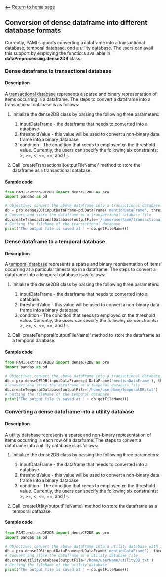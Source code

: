 [__<--__ Return to home page](index.html)

## Conversion of dense dataframe into different database formats
Currently, PAMI supports converting a dataframe into a transactional database, temporal database, ond a utility database.
The users can avail this support by employing the functions available in **dataPreprocessing.dense2DB** class.  

### Dense dataframe to transactional database
#### Description
A [transactional database](transactionalDatabase.html) represents a sparse and binary representation of items occurring in a dataframe. 
The steps to convert a dataframe into a transactional database is as follows:

1. Initialize the dense2DB class by passing the following three parameters: 
   1. inputDataFrame  - the dataframe that needs to converted into a database
   1. thresholdValue  - this value will be used to convert a non-binary data frame into a binary database
   1. condition       - The condition that needs to employed on the threshold value. Currently, the users can specify 
      the following six constraints: >, >=, <, <=, ==, and !=.

1. Call 'createTransactional(outputFileName)' method to store the dataframe as a transactional database.

#### Sample code

 ```Python
from PAMI.extras.DF2DB import denseDF2DB as pro 
import pandas as pd

# Objective: convert the above dataframe into a transactional database with items whose value is greater than or equal 1.
db = pro.dense2DB(inputDataFrame=pd.DataFrame('mentionDataFrame', thresholdValue=1, condition='>=')
# Convert and store the dataframe as a transactional database file
db.createTransactionalDatabase(outputFile='/home/userName/transactionalDB.txt')
# Getting the fileName of the transactional database
print('The output file is saved at ' + db.getFileName())

   ```

### Dense dataframe to a temporal database
#### Description
A [temporal database](temporalDatabase.html) represents a sparse and binary representation of items occurring at a particular timestamp
in a dataframe.  The steps to convert a dataframe into a temporal database is as follows:

1. Initialize the dense2DB class by passing the following three parameters: 
   1. inputDataFrame  - the dataframe that needs to converted into a database
   1. thresholdValue  - this value will be used to convert a non-binary data frame into a binary database
   1. condition       - The condition that needs to employed on the threshold value. Currently, the users can specify 
      the following six constraints: >, >=, <, <=, ==, and !=.

1. Call 'createTemporal(outputFileName)' method to store the dataframe as a temporal database.

#### Sample code 
 ```Python
from PAMI.extras.DF2DB import denseDF2DB as pro 
import pandas as pd

# Objective: convert the above dataframe into a transactional database with items whose value is greater than or equal 1.
db = pro.denseDF2DB(inputDataFrame=pd.DataFrame('mentionDataFrame'), thresholdValue=1, condition='>=')
# Convert and store the dataframe as a temporal database file
db.createTemporalDatabase(outputFile='/home/userName/temporalDB.txt')
# Getting the fileName of the temporal database
print('The output file is saved at ' + db.getFileName())

``` 
### Converting a dense dataframe into a utility database
#### Description
A [utility database](utilityDatabase.html) represents a sparse and non-binary representation of items occurring in
each row of a dataframe.  The steps to convert a dataframe into a utility database is as follows:

1. Initialize the dense2DB class by passing the following three parameters: 
   1. inputDataFrame  - the dataframe that needs to converted into a database
   1. thresholdValue  - this value will be used to convert a non-binary data frame into a binary database
   1. condition       - The condition that needs to employed on the threshold value. Currently, the users can specify 
      the following six constraints: >, >=, <, <=, ==, and !=.

1. Call 'createUtility(outputFileName)' method to store the dataframe as a temporal database.

#### Sample code
 ```Python
from PAMI.extras.DF2DB import denseDF2DB as pro 
import pandas as pd

# Objective: convert the above dataframe into a utility database with items whose value is greater than or equal 1.
db = pro.dense2DB(inputDataFrame=pd.DataFrame('mentionDataFrame'), thresholdValue=1, condition='>=')
# Convert and store the dataframe as a utility database file
db.createUtilityDatabase(outputFile='/home/userName/utilityDB.txt')
# Getting the fileName of the utility database
print('The output file is saved at ' + db.getFileName())

  ```
